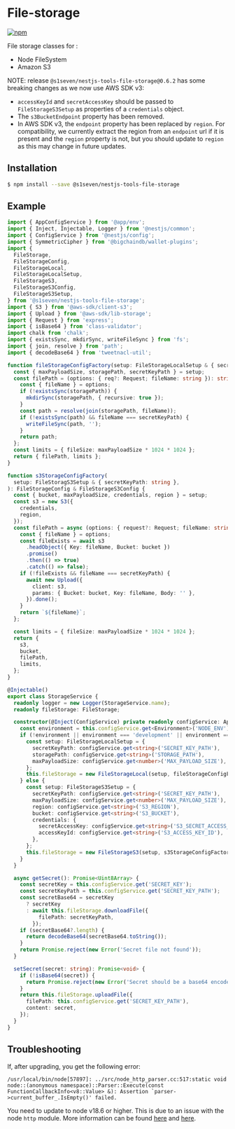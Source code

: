 # File-storage

[![npm][npm-image]][npm-url]

[npm-image]: https://img.shields.io/npm/v/@s1seven/nestjs-tools-file-storage.svg?style=flat
[npm-url]: https://npmjs.org/package/@s1seven/nestjs-tools-file-storage

File storage classes for :

- Node FileSystem
- Amazon S3

NOTE: release `@s1seven/nestjs-tools-file-storage@0.6.2` has some breaking changes as we now use AWS SDK v3:

- `accessKeyId` and `secretAccessKey` should be passed to `FileStorageS3Setup` as properties of a `credentials` object.
- The `s3BucketEndpoint` property has been removed.
- In AWS SDK v3, the `endpoint` property has been replaced by `region`. For compatibility, we currently extract the region from an `endpoint` url if it is present and the `region` property is not, but you should update to `region` as this may change in future updates.

## Installation

```bash
$ npm install --save @s1seven/nestjs-tools-file-storage
```

## Example

```ts
import { AppConfigService } from '@app/env';
import { Inject, Injectable, Logger } from '@nestjs/common';
import { ConfigService } from '@nestjs/config';
import { SymmetricCipher } from '@bigchaindb/wallet-plugins';
import {
  FileStorage,
  FileStorageConfig,
  FileStorageLocal,
  FileStorageLocalSetup,
  FileStorageS3,
  FileStorageS3Config,
  FileStorageS3Setup,
} from '@s1seven/nestjs-tools-file-storage';
import { S3 } from '@aws-sdk/client-s3';
import { Upload } from '@aws-sdk/lib-storage';
import { Request } from 'express';
import { isBase64 } from 'class-validator';
import chalk from 'chalk';
import { existsSync, mkdirSync, writeFileSync } from 'fs';
import { join, resolve } from 'path';
import { decodeBase64 } from 'tweetnacl-util';

function fileStorageConfigFactory(setup: FileStorageLocalSetup & { secretKeyPath: string }): FileStorageConfig {
  const { maxPayloadSize, storagePath, secretKeyPath } = setup;
  const filePath = (options: { req?: Request; fileName: string }): string => {
    const { fileName } = options;
    if (!existsSync(storagePath)) {
      mkdirSync(storagePath, { recursive: true });
    }
    const path = resolve(join(storagePath, fileName));
    if (!existsSync(path) && fileName === secretKeyPath) {
      writeFileSync(path, '');
    }
    return path;
  };
  const limits = { fileSize: maxPayloadSize * 1024 * 1024 };
  return { filePath, limits };
}

function s3StorageConfigFactory(
  setup: FileStoragS3Setup & { secretKeyPath: string },
): FileStorageConfig & FileStorageS3Config {
  const { bucket, maxPayloadSize, credentials, region } = setup;
  const s3 = new S3({
    credentials,
    region,
  });
  const filePath = async (options: { request?: Request; fileName: string }): Promise<string> => {
    const { fileName } = options;
    const fileExists = await s3
      .headObject({ Key: fileName, Bucket: bucket })
      .promise()
      .then(() => true)
      .catch(() => false);
    if (!fileExists && fileName === secretKeyPath) {
      await new Upload({
        client: s3,
        params: { Bucket: bucket, Key: fileName, Body: '' },
      }).done();
    }
    return `${fileName}`;
  };

  const limits = { fileSize: maxPayloadSize * 1024 * 1024 };
  return {
    s3,
    bucket,
    filePath,
    limits,
  };
}

@Injectable()
export class StorageService {
  readonly logger = new Logger(StorageService.name);
  readonly fileStorage: FileStorage;

  constructor(@Inject(ConfigService) private readonly configService: AppConfigService) {
    const environment = this.configService.get<Environment>('NODE_ENV');
    if (!environment || environment === 'development' || environment === 'test') {
      const setup: FileStorageLocalSetup = {
        secretKeyPath: configService.get<string>('SECRET_KEY_PATH'),
        storagePath: configService.get<string>('STORAGE_PATH'),
        maxPayloadSize: configService.get<number>('MAX_PAYLOAD_SIZE'),
      };
      this.fileStorage = new FileStorageLocal(setup, fileStorageConfigFactory);
    } else {
      const setup: FileStorageS3Setup = {
        secretKeyPath: configService.get<string>('SECRET_KEY_PATH'),
        maxPayloadSize: configService.get<number>('MAX_PAYLOAD_SIZE'),
        region: configService.get<string>('S3_REGION'),
        bucket: configService.get<string>('S3_BUCKET'),
        credentials: {
          secretAccessKey: configService.get<string>('S3_SECRET_ACCESS_KEY'),
          accessKeyId: configService.get<string>('S3_ACCESS_KEY_ID'),
        },
      };
      this.fileStorage = new FileStorageS3(setup, s3StorageConfigFactory);
    }
  }

  async getSecret(): Promise<Uint8Array> {
    const secretKey = this.configService.get('SECRET_KEY');
    const secretKeyPath = this.configService.get('SECRET_KEY_PATH');
    const secretBase64 = secretKey
      ? secretKey
      : await this.fileStorage.downloadFile({
          filePath: secretKeyPath,
        });
    if (secretBase64?.length) {
      return decodeBase64(secretBase64.toString());
    }
    return Promise.reject(new Error('Secret file not found'));
  }

  setSecret(secret: string): Promise<void> {
    if (!isBase64(secret)) {
      return Promise.reject(new Error('Secret should be a base64 encoded string'));
    }
    return this.fileStorage.uploadFile({
      filePath: this.configService.get('SECRET_KEY_PATH'),
      content: secret,
    });
  }
}
```

## Troubleshooting

If, after upgrading, you get the following error:

```
/usr/local/bin/node[57897]: ../src/node_http_parser.cc:517:static void node::(anonymous namespace)::Parser::Execute(const FunctionCallbackInfo<v8::Value> &): Assertion `parser->current_buffer_.IsEmpty()' failed.
```

You need to update to node v18.6 or higher. This is due to an issue with the node `http` module.
More information can be found [here](https://github.com/nodejs/node/issues/39671) and [here](https://github.com/aws/aws-sdk-js-v3/issues/2843).
